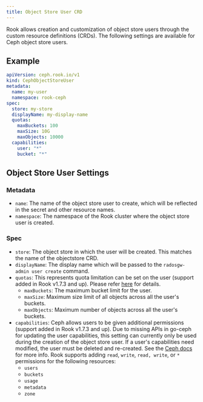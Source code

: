 ```yaml
---
title: Object Store User CRD
---
```


Rook allows creation and customization of object store users through the custom resource definitions (CRDs). The following settings are available
for Ceph object store users.

## Example

```yaml
apiVersion: ceph.rook.io/v1
kind: CephObjectStoreUser
metadata:
  name: my-user
  namespace: rook-ceph
spec:
  store: my-store
  displayName: my-display-name
  quotas:
    maxBuckets: 100
    maxSize: 10G
    maxObjects: 10000
  capabilities:
    user: "*"
    bucket: "*"
```

## Object Store User Settings

### Metadata

* `name`: The name of the object store user to create, which will be reflected in the secret and other resource names.
* `namespace`: The namespace of the Rook cluster where the object store user is created.

### Spec

* `store`: The object store in which the user will be created. This matches the name of the objectstore CRD.
* `displayName`: The display name which will be passed to the `radosgw-admin user create` command.
* `quotas`: This represents quota limitation can be set on the user (support added in Rook v1.7.3 and up). Please refer [here](https://docs.ceph.com/en/latest/radosgw/admin/#quota-management) for details.
  * `maxBuckets`: The maximum bucket limit for the user.
  * `maxSize`: Maximum size limit of all objects across all the user's buckets.
  * `maxObjects`: Maximum number of objects across all the user's buckets.
* `capabilities`: Ceph allows users to be given additional permissions (support added in Rook v1.7.3 and up). Due to missing APIs in go-ceph for updating the user capabilities, this setting can currently only be used during the creation of the object store user. If a user's capabilities need modified, the user must be deleted and re-created.
    See the [Ceph docs](https://docs.ceph.com/en/latest/radosgw/admin/#add-remove-admin-capabilities) for more info.
    Rook supports adding `read`, `write`, `read, write`, or `*` permissions for the following resources:
  * `users`
  * `buckets`
  * `usage`
  * `metadata`
  * `zone`
